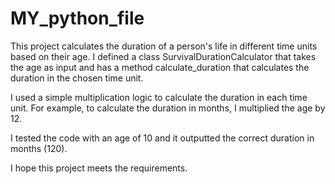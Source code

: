 # MY_python_file
This project calculates the duration of a person's life in different time units based on their age. I defined a class SurvivalDurationCalculator that takes the age as input and has a method calculate_duration that calculates the duration in the chosen time unit.

I used a simple multiplication logic to calculate the duration in each time unit. For example, to calculate the duration in months, I multiplied the age by 12.

I tested the code with an age of 10 and it outputted the correct duration in months (120).

I hope this project meets the requirements.
